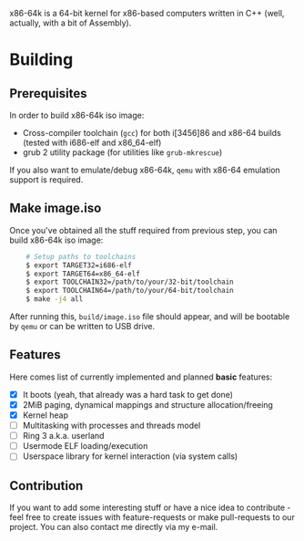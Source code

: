 x86-64k is a 64-bit kernel for x86-based computers written in C++ (well, actually, with a bit of Assembly).

Building
========

Prerequisites
--------------------------

In order to build x86-64k iso image:

* Cross-compiler toolchain (`gcc`) for both i[3456]86 and x86-64 builds (tested with i686-elf and x86_64-elf)
* grub 2 utility package (for utilities like `grub-mkrescue`)

If you also want to emulate/debug x86-64k, `qemu` with x86-64 emulation support is required.

Make image.iso
--------------------

Once you've obtained all the stuff required from previous step, you can build x86-64k iso image:

```bash
    # Setup paths to toolchains
    $ export TARGET32=i686-elf
    $ export TARGET64=x86_64-elf
    $ export TOOLCHAIN32=/path/to/your/32-bit/toolchain
    $ export TOOLCHAIN64=/path/to/your/64-bit/toolchain
    $ make -j4 all
```

After running this, `build/image.iso` file should appear, and will be bootable by `qemu` or can be written to USB drive.

Features
--------

Here comes list of currently implemented and planned **basic** features:

- [x] It boots (yeah, that already was a hard task to get done)
- [x] 2MiB paging, dynamical mappings and structure allocation/freeing
- [x] Kernel heap
- [ ] Multitasking with processes and threads model
- [ ] Ring 3 a.k.a. userland
- [ ] Usermode ELF loading/execution
- [ ] Userspace library for kernel interaction (via system calls)

Contribution
------------

If you want to add some interesting stuff or have a nice idea to contribute - feel free to create issues with feature-requests or make pull-requests to our project.
You can also contact me directly via my e-mail.

